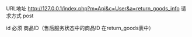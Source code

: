 URL地址
http://127.0.0.1/index.php?m=Api&c=User&a=return_goods_info
请求方式
post

id 必须  商品ID（售后服务状态中的商品ID 在return_goods表中）
